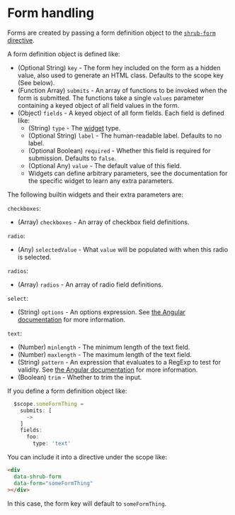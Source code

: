 <h1>Form handling</h1>

Forms are created by passing a form definition object to the
[`shrub-form` directive](../source/packages/shrub-form/client#implements-hook-shrubangulardirective).

A form definition object is defined like:

* (Optional String) `key` - The form hey included on the form as a hidden
  value, also used to generate an HTML class. Defaults to the scope key (See
  below).
* (Function Array) `submits` - An array of functions to be invoked when the
  form is submitted. The functions take a single `values` parameter containing
  a keyed object of all field values in the form.
* (Object) `fields` - A keyed object of all form fields. Each field is defined
  like:
    * (String) `type` - The [widget](../hooks/#shrubformwidgets) type.
    * (Optional String) `label` - The human-readable label. Defaults to no
      label.
    * (Optional Boolean) `required` - Whether this field is required for
      submission. Defaults to `false`.
    * (Optional Any) `value` - The default value of this field.
    * Widgets can define arbitrary parameters, see the documentation for the
      specific widget to learn any extra parameters.

The following builtin widgets and their extra parameters are:

`checkboxes`:

  * (Array) `checkboxes` - An array of checkbox field definitions.

`radio`:

  * (Any) `selectedValue` - What `value` will be populated with when this
    radio is selected.

`radios`:

  * (Array) `radios` - An array of radio field definitions.

`select`:

  * (String) `options` - An options expression. See
    [the Angular documentation](https://docs.angularjs.org/api/ng/directive/ngOptions)
    for more information.

`text`:

  * (Number) `minlength` - The minimum length of the text field.
  * (Number) `maxlength` - The maximum length of the text field.
  * (String) `pattern` - An expression that evaluates to a RegExp to test
    for validity. See
    [the Angular documentation](https://docs.angularjs.org/api/ng/input/input[text]#example)
    for more information.
  * (Boolean) `trim` - Whether to trim the input.

If you define a form definition object like:

```javascript
  $scope.someFormThing =
    submits: [
      ->
    ]
    fields:
      foo:
        type: 'text'
```

You can include it into a directive under the scope like:

```html
<div
  data-shrub-form
  data-form="someFormThing"
></div>
```

In this case, the form key will default to `someFormThing`.

